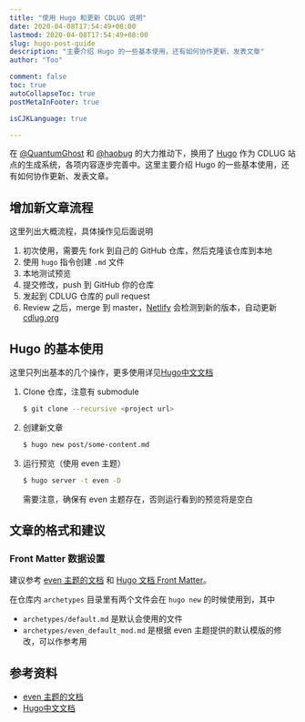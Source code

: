 ```yaml
---
title: "使用 Hugo 和更新 CDLUG 说明"
date: 2020-04-08T17:54:49+08:00
lastmod: 2020-04-08T17:54:49+08:00
slug: hugo-post-guide
description: "主要介绍 Hugo 的一些基本使用，还有如何协作更新、发表文章"
author: "Too"

comment: false
toc: true
autoCollapseToc: true
postMetaInFooter: true

isCJKLanguage: true

---
```


在 [@QuantumGhost][1] 和 [@haobug][2] 的大力推动下，换用了 [Hugo][3] 作为 CDLUG 站点的生成系统，各项内容逐步完善中。这里主要介绍 Hugo 的一些基本使用，还有如何协作更新、发表文章。
<!--more-->

## 增加新文章流程
这里列出大概流程，具体操作见后面说明
1. 初次使用，需要先 fork 到自己的 GitHub 仓库，然后克隆该仓库到本地
2. 使用 `hugo` 指令创建 `.md` 文件
3. 本地测试预览
4. 提交修改，push 到 GitHub 你的仓库
5. 发起到 CDLUG 仓库的 pull request
6. Review 之后，merge 到 master，[Netlify][4] 会检测到新的版本，自动更新 [cdlug.org][5]

## Hugo 的基本使用
这里只列出基本的几个操作，更多使用详见[Hugo中文文档][6]
1. Clone 仓库，注意有 submodule	
   ```bash
   $ git clone --recursive <project url>
   ```
2. 创建新文章
   ```bash
   $ hugo new post/some-content.md
   ```
3. 运行预览（使用 even 主题）
   ```bash
   $ hugo server -t even -D 
   ```
   需要注意，确保有 even 主题存在，否则运行看到的预览将是空白


## 文章的格式和建议
### Front Matter 数据设置
建议参考 [even 主题的文档][7] 和 [Hugo 文档 Front Matter][8]。

在仓库内 `archetypes` 目录里有两个文件会在 `hugo new` 的时候使用到，其中
- `archetypes/default.md` 是默认会使用的文件
- `archetypes/even_default_mod.md` 是根据 even 主题提供的默认模版的修改，可以作参考用

## 参考资料
- [even 主题的文档][9]
- [Hugo中文文档][10]

[1]:	https://github.com/QuantumGhost
[2]:	https://github.com/haobug
[3]:	https://www.gohugo.org/
[4]:	https://www.netlify.com/
[5]:	https://cdlug.org
[6]:	https://www.gohugo.org/
[7]:	https://github.com/olOwOlo/hugo-theme-even/blob/master/README-zh.md
[8]:	https://www.gohugo.org/doc/content/front-matter/
[9]:	https://github.com/olOwOlo/hugo-theme-even/blob/master/README-zh.md
[10]:	https://www.gohugo.org/
